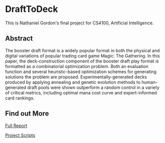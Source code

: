 # DraftToDeck

This is Nathaniel Gordon's final project for CS4100, Artificial Intelligence.

## Abstract

The booster draft format is a widely popular format in both the physical and digital variations of popular trading card game Magic: The Gathering. In this paper, the deck-construction component of the booster draft play format is formatted as a combinatorial optimization problem. Both an evaluation function and several heuristic-based optimization schemes for generating solutions the problem are proposed. Experimentally-generated decks produced by applying annealing and genetic evolution methods to human-generated draft pools were shown outperform a random control in a variety of critical metrics, including optimal mana cost curve and expert-informed card rankings. 

## Find out More

[Full Report](report/report.pdf)

[Project Scripts](scripts/)

